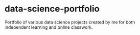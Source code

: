 # data-science-portfolio
Portfolio of various data science projects created by me for both independent learning and online classwork.

